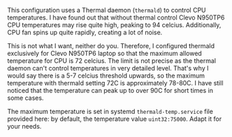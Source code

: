 This configuration uses a Thermal daemon (`thermald`) to control CPU temperatures. I have found out that without thermal control Clevo N950TP6 CPU temperatures may rise quite high, peaking to 94 celcius. Additionally, CPU fan spins up quite rapidly, creating a lot of noise.

This is not what I want, neither do you. Therefore, I configured thermald exclusively for Clevo N950TP6 laptop so that the maximum allowed temperature for CPU is 72 celcius. The limit is not precise as the thermal daemon can't control temperatures in very detailed level. That's why I would say there is a 5-7 celcius threshold upwards, so the maximum temperature with thermald setting 72C is approximately 78-80C. I have still noticed that the temperature can peak up to over 90C for short times in some cases.

The maximum temperature is set in systemd `thermald-temp.service` file provided here: by default, the temperature value `uint32:75000`. Adapt it for your needs.
